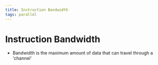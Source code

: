 ```yaml
---
title: Instruction Bandwidth
tags: parallel 
---
```


# Instruction Bandwidth
- Bandwidth is the maximum amount of data that can travel through a 'channel'






















































































